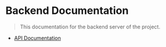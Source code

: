 # Backend Documentation

> This documentation for the backend server of the project.


- [API Documentation](endpoints/README.md)